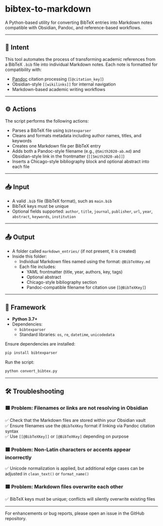 # bibtex-to-markdown

A Python-based utility for converting BibTeX entries into Markdown notes compatible with Obsidian, Pandoc, and reference-based workflows.

---

## 📌 Intent

This tool automates the process of transforming academic references from a BibTeX `.bib` file into individual Markdown notes. Each note is formatted for compatibility with:
- [Pandoc](https://pandoc.org) citation processing (`[@citation_key]`)
- Obsidian-style `[[wikilinks]]` for internal navigation
- Markdown-based academic writing workflows

---

## ⚙️ Actions

The script performs the following actions:

- Parses a BibTeX file using `bibtexparser`
- Cleans and formats metadata including author names, titles, and keywords
- Creates one Markdown file per BibTeX entry
- Adds both a Pandoc-style filename (e.g., `@Smith2020-ab.md`) and Obsidian-style link in the frontmatter (`[[Smith2020-ab]]`)
- Inserts a Chicago-style bibliography block and optional abstract into each file

---

## 📥 Input

- A valid `.bib` file (BibTeX format), such as `main.bib`
- BibTeX keys must be unique
- Optional fields supported: `author`, `title`, `journal`, `publisher`, `url`, `year`, `abstract`, `keywords`, `institution`

---

## 📤 Output

- A folder called `markdown_entries/` (if not present, it is created)
- Inside this folder:
  - Individual Markdown files named using the format: `@BibTeXKey.md`
  - Each file includes:
    - YAML frontmatter (title, year, authors, key, tags)
    - Optional abstract
    - Chicago-style bibliography section
    - Pandoc-compatible filename for citation use (`[@BibTeXKey]`)

---

## 🧱 Framework

- **Python 3.7+**
- Dependencies:
  - `bibtexparser`
  - Standard libraries: `os`, `re`, `datetime`, `unicodedata`

Ensure dependencies are installed:
```bash
pip install bibtexparser
```

Run the script:
```bash
python convert_bibtex.py
```

---

## 🛠️ Troubleshooting

### 🟥 Problem: Filenames or links are not resolving in Obsidian  
✅ Check that the Markdown files are stored within your Obsidian vault  
✅ Ensure filenames use the `@BibTeXKey` format if linking via Pandoc citation syntax  
✅ Use `[[@BibTeXKey]]` or `[@BibTeXKey]` depending on purpose

### 🟥 Problem: Non-Latin characters or accents appear incorrectly  
✅ Unicode normalization is applied, but additional edge cases can be adjusted in `clean_text()` or `format_name()`

### 🟥 Problem: Markdown files overwrite each other  
✅ BibTeX keys must be unique; conflicts will silently overwrite existing files

---

For enhancements or bug reports, please open an issue in the GitHub repository.